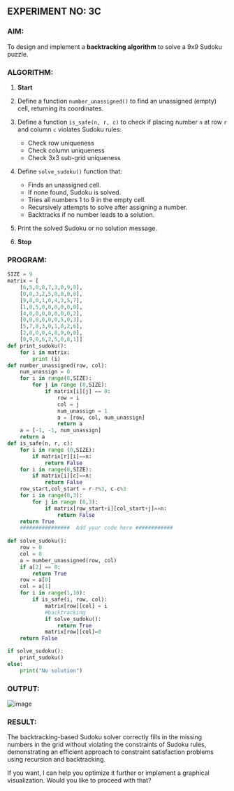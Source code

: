 ## **EXPERIMENT NO: 3C**

### **AIM:**

To design and implement a **backtracking algorithm** to solve a 9x9 Sudoku puzzle.



### **ALGORITHM:**

1. **Start**
2. Define a function `number_unassigned()` to find an unassigned (empty) cell, returning its coordinates.
3. Define a function `is_safe(n, r, c)` to check if placing number `n` at row `r` and column `c` violates Sudoku rules:

   * Check row uniqueness
   * Check column uniqueness
   * Check 3x3 sub-grid uniqueness
4. Define `solve_sudoku()` function that:

   * Finds an unassigned cell.
   * If none found, Sudoku is solved.
   * Tries all numbers 1 to 9 in the empty cell.
   * Recursively attempts to solve after assigning a number.
   * Backtracks if no number leads to a solution.
5. Print the solved Sudoku or no solution message.
6. **Stop**



### **PROGRAM:**

```python
SIZE = 9
matrix = [
    [6,5,0,8,7,3,0,9,0],
    [0,0,3,2,5,0,0,0,8],
    [9,8,0,1,0,4,3,5,7],
    [1,0,5,0,0,0,0,0,0],
    [4,0,0,0,0,0,0,0,2],
    [0,0,0,0,0,0,5,0,3],
    [5,7,8,3,0,1,0,2,6],
    [2,0,0,0,4,8,9,0,0],
    [0,9,0,6,2,5,0,8,1]]
def print_sudoku():
    for i in matrix:
        print (i)
def number_unassigned(row, col):
    num_unassign = 0
    for i in range(0,SIZE):
        for j in range (0,SIZE):
            if matrix[i][j] == 0:
                row = i
                col = j
                num_unassign = 1
                a = [row, col, num_unassign]
                return a
    a = [-1, -1, num_unassign]
    return a
def is_safe(n, r, c):
    for i in range (0,SIZE):
        if matrix[r][i]==n:
            return False
    for i in range(0,SIZE):
        if matrix[i][c]==n:
            return False
    row_start,col_start = r-r%3, c-c%3
    for i in range(0,3):
        for j in range (0,3):
            if matrix[row_start+i][col_start+j]==n:
                return False
    return True
    ################  Add your code here ############
    
def solve_sudoku():
    row = 0
    col = 0
    a = number_unassigned(row, col)
    if a[2] == 0:
        return True
    row = a[0]
    col = a[1]
    for i in range(1,10):
        if is_safe(i, row, col):
            matrix[row][col] = i
            #backtracking
            if solve_sudoku():
                return True
            matrix[row][col]=0
    return False

if solve_sudoku():
    print_sudoku()
else:
    print("No solution")
```



### **OUTPUT:**

![image](https://github.com/user-attachments/assets/60936dbd-0d28-4883-96ef-4897b6cad99a)

### **RESULT:**

The backtracking-based Sudoku solver correctly fills in the missing numbers in the grid without violating the constraints of Sudoku rules, demonstrating an efficient approach to constraint satisfaction problems using recursion and backtracking.



If you want, I can help you optimize it further or implement a graphical visualization. Would you like to proceed with that?
